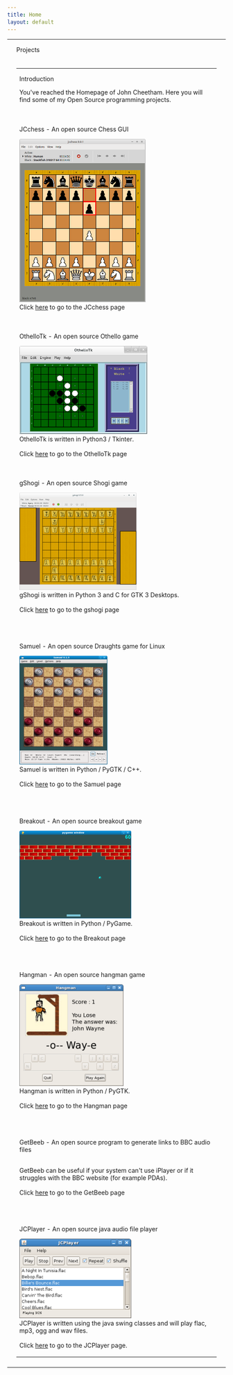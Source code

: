 ```yaml
---
title: Home
layout: default
---
```


<table class="content">
    <tbody>
        <tr>
            <td class="navtop_left"></td>
            <td class="navtop_mid">
                <p style="float: left;">Projects</p>
            </td>
            <td class="navtop_right"></td>
        </tr>
        <tr>
            <td class="navmid_left"></td>
            <td id="contentId" class="content_mid">
                <table>
                    <tr>
                        <td>        
                            <p class="header">Introduction</p>
                            <p class="maintext">            
                                You've reached the Homepage of John Cheetham.
                                Here you will find some of my Open Source programming projects.                                    	    
                            </p>
                            <br />
                        </td>
                    </tr>
                    <tr>
                        <td>
                            <p class="header">JCchess - An open source Chess GUI</p>
                            <p class="maintext">
                                <a href="projects/jcchess/index.html"><img src="/images/Screenshot-jcchess.png" alt="othellotk screenshot" class="izq" /></a>
	                            <br />
                                Click  <a href="projects/jcchess/index.html">here</a> to go to the JCchess page<br /><br />             	        
                            </p>
                        </td>
                    </tr>
                    <tr>
                        <td>
                            <p class="header">OthelloTk - An open source Othello game</p>
                            <p class="maintext">
                                <a href="projects/othellotk/index.html"><img src="/images/Screenshot-othellotk.png" alt="othellotk screenshot" class="izq" /></a>            
	                            <br />
                                OthelloTk is written in Python3 / Tkinter.<br /><br /> 
                                Click  <a href="projects/othellotk/index.html">here</a> to go to the OthelloTk page<br /><br />             	        
                            </p>
                        </td>
                    </tr>
                    <tr>
                        <td>
                            <p class="header">gShogi - An open source Shogi game</p>
                            <p class="maintext">
                                <a href="projects/gshogi/index.html"><img src="/images/Screenshot-gshogi.png" alt="gshogi screenshot" class="izq" /></a>            
	                            <br />
                                gShogi is written in Python 3 and C for GTK 3 Desktops.<br /><br /> 
                                Click  <a href="projects/gshogi/index.html">here</a> to go to the gshogi page<br /><br />             	        
                            </p>
                        </td>
                    </tr>
                    <tr>
                        <td>
                            <br />
                            <p class="header">Samuel - An open source Draughts game for Linux</p>
                            <p class="maintext">
                                <a href="projects/samuel/index.html"><img src="/images/Screenshot-Samuel.png" alt="samuel screenshot" class="izq" /></a>            
	                            <br />
                                Samuel is written in Python / PyGTK / C++.<br /><br /> 
                                Click  <a href="projects/samuel/index.html">here</a> to go to the Samuel page<br /><br />             	        
                            </p>
                        </td>
                    </tr>
                    <tr>
                        <td>
                            <br />
                            <p class="header">Breakout - An open source breakout game</p>
                            <p class="maintext">
                                <a href="projects/breakout/index.html"><img src="/images/Screenshot-breakout.png" alt="breakout screenshot" class="izq" /></a>
	                            <br />
                                Breakout is written in Python / PyGame.<br /><br />            
	                            Click  <a href="projects/breakout/index.html">here</a> to go to the Breakout  page<br /><br />
                            </p>
                        </td>
                    </tr>
                    <tr>
                        <td>
                            <br />
                            <p class="header">Hangman - An open source hangman game</p>
                            <p class="maintext">
                                <a href="projects/hangman/index.html"><img src="/images/Screenshot-Hangman.png" alt="Hangman screenshot" class="izq" /></a>
	                            <br />
                                Hangman is written in Python / PyGTK.<br /><br />            
	                            Click  <a href="projects/hangman/index.html">here</a> to go to the Hangman  page<br /><br />
                            </p>
                        </td>
                    </tr>
                    <tr>
                        <td>
                            <br />
                            <p class="header">GetBeeb - An open source program to generate links to BBC audio files</p>
                            <p class="maintext">
	                            <br />
                                GetBeeb can be useful if your system can't use iPlayer or if it struggles with the BBC website (for example PDAs).<br /><br />            
	                            Click  <a href="projects/getbeeb/index.html">here</a> to go to the GetBeeb page<br /><br />
                            </p>
                        </td>
                    </tr>
                    <tr>
                        <td>
                            <br />
                            <p class="header">JCPlayer - An open source java audio file player</p>
                            <p class="maintext">
                                <a href="projects/jcplayer/index.html"><img src="/images/Screenshot-JCPlayer.png" alt="JCPlayer screenshot" class="izq" /></a>
	                            <br />
                                JCPlayer is written using the java swing classes and will play flac, mp3, ogg and wav files.<br /><br />
	                            Click  <a href="projects/jcplayer/index.html">here</a> to go to the JCPlayer page.
                            </p>
                        </td>
                    </tr>
                </table>
            </td>
            <td class="navmid_right"></td>
        </tr>
        <tr>
            <td class="navbot_left"></td>
            <td class="navbot_mid"></td>
            <td class="navbot_right"></td>
        </tr>
    </tbody>
</table>

